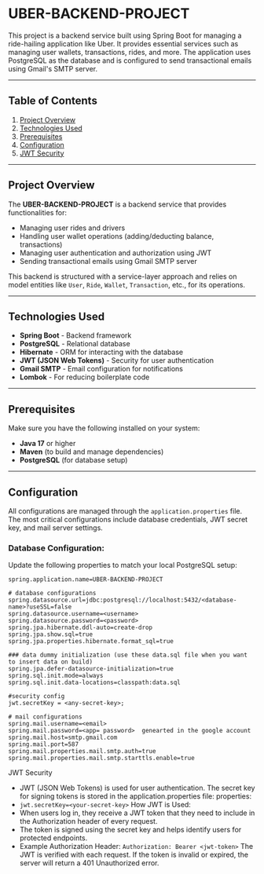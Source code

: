 # UBER-BACKEND-PROJECT

This project is a backend service built using Spring Boot for managing a ride-hailing application like Uber. It provides essential services such as managing user wallets, transactions, rides, and more. The application uses PostgreSQL as the database and is configured to send transactional emails using Gmail's SMTP server.

---

## Table of Contents
1. [Project Overview](#project-overview)
2. [Technologies Used](#technologies-used)
3. [Prerequisites](#prerequisites)
4. [Configuration](#configuration)
5. [JWT Security](#jwt-security)

---

## Project Overview

The **UBER-BACKEND-PROJECT** is a backend service that provides functionalities for:
- Managing user rides and drivers
- Handling user wallet operations (adding/deducting balance, transactions)
- Managing user authentication and authorization using JWT
- Sending transactional emails using Gmail SMTP server

This backend is structured with a service-layer approach and relies on model entities like `User`, `Ride`, `Wallet`, `Transaction`, etc., for its operations.

---

## Technologies Used
- **Spring Boot** - Backend framework
- **PostgreSQL** - Relational database
- **Hibernate** - ORM for interacting with the database
- **JWT (JSON Web Tokens)** - Security for user authentication
- **Gmail SMTP** - Email configuration for notifications
- **Lombok** - For reducing boilerplate code

---

## Prerequisites

Make sure you have the following installed on your system:
- **Java 17** or higher
- **Maven** (to build and manage dependencies)
- **PostgreSQL** (for database setup)

---

## Configuration

All configurations are managed through the `application.properties` file. The most critical configurations include database credentials, JWT secret key, and mail server settings.

### Database Configuration:
Update the following properties to match your local PostgreSQL setup:

```properties
spring.application.name=UBER-BACKEND-PROJECT

# database configurations
spring.datasource.url=jdbc:postgresql://localhost:5432/<database-name>?useSSL=false
spring.datasource.username=<username>
spring.datasource.password=<password>
spring.jpa.hibernate.ddl-auto=create-drop
spring.jpa.show.sql=true
spring.jpa.properties.hibernate.format_sql=true

### data dummy initialization (use these data.sql file when you want to insert data on build)
spring.jpa.defer-datasource-initialization=true
spring.sql.init.mode=always
spring.sql.init.data-locations=classpath:data.sql

#security config
jwt.secretKey = <any-secret-key>;

# mail configurations
spring.mail.username=<email>
spring.mail.password=<app= password>  genearted in the google account
spring.mail.host=smtp.gmail.com
spring.mail.port=587
spring.mail.properties.mail.smtp.auth=true
spring.mail.properties.mail.smtp.starttls.enable=true

```

JWT Security
- JWT (JSON Web Tokens) is used for user authentication. The secret key for signing tokens is stored in the application.properties file:
properties:
- ``` jwt.secretKey=<your-secret-key> ```
How JWT is Used:
- When users log in, they receive a JWT token that they need to include in the Authorization header of every request.
- The token is signed using the secret key and helps identify users for protected endpoints.
- Example Authorization Header:
    ``` Authorization: Bearer <jwt-token> ```
    The JWT is verified with each request. If the token is invalid or expired, the server will return a 401 Unauthorized error.



  


